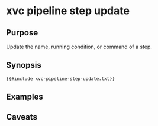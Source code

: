 # xvc pipeline step update

## Purpose

Update the name, running condition, or command of a step.

## Synopsis 

```text
{{#include xvc-pipeline-step-update.txt}}
```

## Examples

## Caveats


